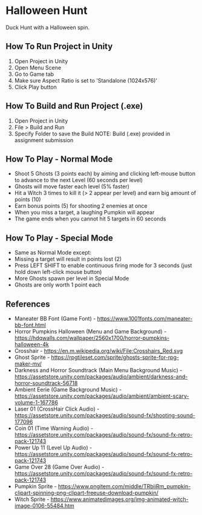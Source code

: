 # Halloween Hunt

Duck Hunt with a Halloween spin.

## How To Run Project in Unity
1. Open Project in Unity
2. Open Menu Scene
3. Go to Game tab
4. Make sure Aspect Ratio is set to 'Standalone (1024x576)'
5. Click Play button

## How To Build and Run Project (.exe)
1. Open Project in Unity
2. File > Build and Run
3. Specify Folder to save the Build
NOTE: Build (.exe) provided in assignment submission

## How To Play - Normal Mode
- Shoot 5 Ghosts (3 points each) by aiming and clicking left-mouse button to advance to the next Level (60 seconds per level)
- Ghosts will move faster each level (5% faster)
- Hit a Witch 3 times to kill it (> 2 appear per level) and earn big amount of points (10)
- Earn bonus points (5) for shooting 2 enemies at once
- When you miss a target, a laughing Pumpkin will appear
- The game ends when you cannot hit 5 targets in 60 seconds

## How To Play - Special Mode
- Same as Normal Mode except:
- Missing a target will result in points lost (2)
- Press LEFT SHIFT to enable continuous firing mode for 3 seconds (just hold down left-click mouse button)
- More Ghosts spawn per level in Special Mode
- Ghosts are only worth 1 point each

## References
* Maneater BB Font (Game Font) - https://www.1001fonts.com/maneater-bb-font.html
* Horror Pumpkins Halloween (Menu and Game Background) - https://hdqwalls.com/wallpaper/2560x1700/horror-pumpkins-halloween-4k
* Crosshair - https://en.m.wikipedia.org/wiki/File:Crosshairs_Red.svg
* Ghost Sprite - https://rpgtileset.com/sprite/ghosts-sprite-for-rpg-maker-mv/
* Darkness and Horror Soundtrack (Main Menu Background Music) - https://assetstore.unity.com/packages/audio/ambient/darkness-and-horror-soundtrack-56718
* Ambient Eerie (Game Background Music) - https://assetstore.unity.com/packages/audio/ambient/ambient-scary-volume-1-167786
* Laser 01 (CrossHair Click Audio) - https://assetstore.unity.com/packages/audio/sound-fx/shooting-sound-177096
* Coin 01 (Time Warning Audio) - https://assetstore.unity.com/packages/audio/sound-fx/sound-fx-retro-pack-121743
* Power Up 11 (Level Up Audio) - https://assetstore.unity.com/packages/audio/sound-fx/sound-fx-retro-pack-121743
* Game Over 28 (Game Over Audio) - https://assetstore.unity.com/packages/audio/sound-fx/sound-fx-retro-pack-121743
* Pumpkin Sprite - https://www.pngitem.com/middle/TRbiiRm_pumpkin-clipart-spinning-png-clipart-freeuse-download-pumpkin/
* Witch Sprite - https://www.animatedimages.org/img-animated-witch-image-0106-55484.htm
